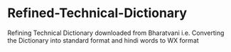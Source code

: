 # Refined-Technical-Dictionary
Refining Technical Dictionary downloaded from Bharatvani i.e. Converting the Dictionary into standard format and hindi words to WX format
